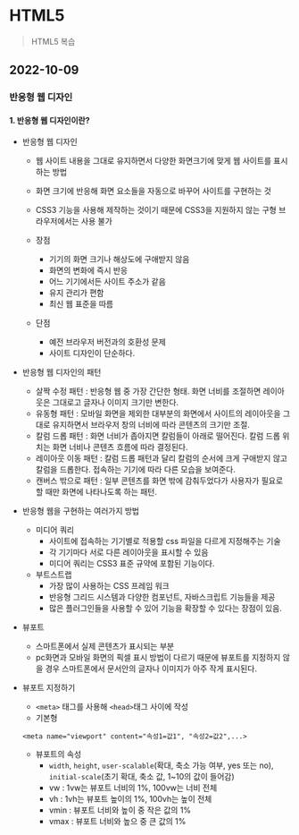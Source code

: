 # HTML5

> HTML5 복습

## 2022-10-09

### 반응형 웹 디자인

#### 1. 반응형 웹 디자인이란?

- 반응형 웹 디자인

  - 웹 사이트 내용을 그대로 유지하면서 다양한 화면크기에 맞게 웹 사이트를 표시하는 방법
  - 화면 크기에 반응해 화면 요소들을 자동으로 바꾸어 사이트를 구현하는 것
  - CSS3 기능을 사용해 제작하는 것이기 때문에 CSS3을 지원하지 않는 구형 브라우저에서는 사용 불가

  - 장점
    - 기기의 화면 크기나 해상도에 구애받지 않음
    - 화면의 변화에 즉시 반응
    - 어느 기기에서든 사이트 주소가 같음
    - 유지 관리가 편함
    - 최신 웹 표준을 따름
  - 단점
    - 예전 브라우저 버전과의 호환성 문제
    - 사이트 디자인이 단순하다.

- 반응형 웹 디자인의 패턴

  - 살짝 수정 패턴 : 반응형 웹 중 가장 간단한 형태. 화면 너비를 조절하면 레이아웃은 그대로고 글자나 이미지 크기만 변한다.
  - 유동형 패턴 : 모바일 화면을 제외한 대부분의 화면에서 사이트의 레이아웃을 그대로 유지하면서 브라우저 창의 너비에 따라 콘텐츠의 크기만 조절.
  - 칼럼 드롭 패턴 : 화면 너비가 좁아지면 칼럼들이 아래로 떨어진다. 칼럼 드롭 위치는 화면 너비나 콘텐츠 흐름에 따라 결정된다.
  - 레이아웃 이동 패턴 : 칼럼 드롭 패턴과 달리 칼럼의 순서에 크게 구애받지 않고 칼럼을 드롭한다. 접속하는 기기에 따라 다른 모습을 보여준다.
  - 캔버스 밖으로 패턴 : 일부 콘텐츠를 화면 밖에 감춰두었다가 사용자가 필요로 할 때만 화면에 나타나도록 하는 패턴.

- 반응형 웹을 구현하는 여러가지 방법

  - 미디어 쿼리
    - 사이트에 접속하는 기기별로 적용할 css 파일을 다르게 지정해주는 기술
    - 각 기기마다 서로 다른 레이아웃을 표시할 수 있음
    - 미디어 쿼리는 CSS3 표준 규약에 포함된 기능이다.
  - 부트스트랩
    - 가장 많이 사용하는 CSS 프레임 워크
    - 반응형 그리드 시스템과 다양한 컴포넌트, 자바스크립트 기능들을 제공
    - 많은 플러그인들을 사용할 수 있어 기능을 확장할 수 있다는 장점이 있음.

- 뷰포트

  - 스마트폰에서 실제 콘텐츠가 표시되는 부분
  - pc화면과 모바일 화면의 픽셀 표시 방법이 다르기 때문에 뷰포트를 지정하지 않을 경우 스마트폰에서 문서안의 글자나 이미지가 아주 작게 표시된다.

- 뷰포트 지정하기
  - `<meta>` 태그를 사용해 `<head>`태그 사이에 작성
  - 기본형
  ```
  <meta name="viewport" content="속성1=값1", "속성2=값2",...>
  ```
  - 뷰포트의 속성
    - `width`, `height`, `user-scalable`(확대, 축소 가능 여부, yes 또는 no), `initial-scale`(초기 확대, 축소 값, 1~10의 값이 들어감)
    - vw : 1vw는 뷰포트 너비의 1%, 100vw는 너비 전체
    - vh : 1vh는 뷰포트 높이의 1%, 100vh는 높이 전체
    - vmin : 뷰포트 너비와 높이 중 작은 값의 1%
    - vmax : 뷰포트 너비와 높으 중 큰 값의 1%
